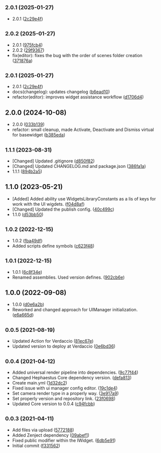 ## <small>2.0.1 (2025-01-27)</small>

* 2.0.1 ([2c29e4f](https://github.com/serhii-chechui/HephaestusUI/commit/2c29e4f))



## <small>2.0.2 (2025-01-27)</small>

* 2.0.1 ([975fcb4](https://github.com/serhii-chechui/HephaestusUI/commit/975fcb4))
* 2.0.2 ([29f9367](https://github.com/serhii-chechui/HephaestusUI/commit/29f9367))
* fix(editor): fixes the bug with the order of scenes folder creation ([371876a](https://github.com/serhii-chechui/HephaestusUI/commit/371876a))



## <small>2.0.1 (2025-01-27)</small>

* 2.0.1 ([2c29e4f](https://github.com/serhii-chechui/HephaestusUI/commit/2c29e4f))
* docs(changelog): updates changelog ([b6ead10](https://github.com/serhii-chechui/HephaestusUI/commit/b6ead10))
* refactor(editor): improves widget assistance workflow ([d1706d4](https://github.com/serhii-chechui/HephaestusUI/commit/d1706d4))



## 2.0.0 (2024-10-08)

* 2.0.0 ([033b139](https://github.com/serhii-chechui/HephaestusUI/commit/033b139))
* refactor: small cleanup, made Activate, Deactivate and Dismiss virtual for basewidget ([b385eda](https://github.com/serhii-chechui/HephaestusUI/commit/b385eda))



## <small>1.1.1 (2023-08-31)</small>

* [Changed] Updated .gitignore ([d850f82](https://github.com/serhii-chechui/HephaestusUI/commit/d850f82))
* [Changed] Updated CHANGELOG.md and package.json ([386fa1a](https://github.com/serhii-chechui/HephaestusUI/commit/386fa1a))
* 1.1.1 ([894b2a5](https://github.com/serhii-chechui/HephaestusUI/commit/894b2a5))



## 1.1.0 (2023-05-21)

* [Added] Added ability use WidgetsLibraryConstants as a lis of keys for work with the UI wigdets. ([f04d8af](https://github.com/serhii-chechui/HephaestusUI/commit/f04d8af))
* [Changed] Updated the publish config. ([40c499c](https://github.com/serhii-chechui/HephaestusUI/commit/40c499c))
* 1.1.0 ([d53bb50](https://github.com/serhii-chechui/HephaestusUI/commit/d53bb50))



## <small>1.0.2 (2022-12-15)</small>

* 1.0.2 ([fba49df](https://github.com/serhii-chechui/HephaestusUI/commit/fba49df))
* Added scripts define symbols ([c623f48](https://github.com/serhii-chechui/HephaestusUI/commit/c623f48))



## <small>1.0.1 (2022-12-15)</small>

* 1.0.1 ([6c8f34e](https://github.com/serhii-chechui/HephaestusUI/commit/6c8f34e))
* Renamed assemblies. Used version defines. ([902cb6e](https://github.com/serhii-chechui/HephaestusUI/commit/902cb6e))



## 1.0.0 (2022-09-08)

* 1.0.0 ([d0e6a2b](https://github.com/serhii-chechui/HephaestusUI/commit/d0e6a2b))
* Reworked and changed approach for UIManager initialization. ([e6a665d](https://github.com/serhii-chechui/HephaestusUI/commit/e6a665d))



## <small>0.0.5 (2021-08-19)</small>

* Updated Action for Verdaccio ([81ec67e](https://github.com/serhii-chechui/HephaestusUI/commit/81ec67e))
* Updated version to deploy at Verdaccio ([0e6bd36](https://github.com/serhii-chechui/HephaestusUI/commit/0e6bd36))



## <small>0.0.4 (2021-04-12)</small>

* Added universal render pipeline into dependencies. ([9c77f44](https://github.com/serhii-chechui/HephaestusUI/commit/9c77f44))
* Changed Hephaestus Core dependency version. ([defa813](https://github.com/serhii-chechui/HephaestusUI/commit/defa813))
* Create main.yml ([1d32dc2](https://github.com/serhii-chechui/HephaestusUI/commit/1d32dc2))
* Fixed issue with ui manager config editor. ([19c1de4](https://github.com/serhii-chechui/HephaestusUI/commit/19c1de4))
* Set camera render type in a properly way. ([3e917a9](https://github.com/serhii-chechui/HephaestusUI/commit/3e917a9))
* Set properly version and repository link. ([23f0698](https://github.com/serhii-chechui/HephaestusUI/commit/23f0698))
* Updated Core version to 0.0.4 ([c94fcbb](https://github.com/serhii-chechui/HephaestusUI/commit/c94fcbb))



## <small>0.0.3 (2021-04-11)</small>

* Add files via upload ([5772188](https://github.com/serhii-chechui/HephaestusUI/commit/5772188))
* Added Zenject dependency ([09abef1](https://github.com/serhii-chechui/HephaestusUI/commit/09abef1))
* Fixed public modifier within the IWidget. ([6db5e91](https://github.com/serhii-chechui/HephaestusUI/commit/6db5e91))
* Initial commit ([f331562](https://github.com/serhii-chechui/HephaestusUI/commit/f331562))



